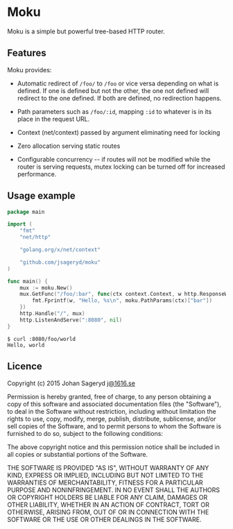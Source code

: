 # Moku
Moku is a simple but powerful tree-based HTTP router.

## Features
Moku provides:

- Automatic redirect of `/foo/` to `/foo` or vice versa depending on what is
  defined. If one is defined but not the other, the one not defined will
  redirect to the one defined. If both are defined, no redirection happens.

- Path parameters such as `/foo/:id`, mapping `:id` to whatever is in its place
  in the request URL.

- Context (net/context) passed by argument eliminating need for locking

- Zero allocation serving static routes

- Configurable concurrency -- if routes will not be modified while the router is
  serving requests, mutex locking can be turned off for increased performance.

## Usage example
```go
package main

import (
	"fmt"
	"net/http"

	"golang.org/x/net/context"

	"github.com/jsageryd/moku"
)

func main() {
	mux := moku.New()
	mux.GetFunc("/foo/:bar", func(ctx context.Context, w http.ResponseWriter, r *http.Request) {
		fmt.Fprintf(w, "Hello, %s\n", moku.PathParams(ctx)["bar"])
	})
	http.Handle("/", mux)
	http.ListenAndServe(":8080", nil)
}
```

```
$ curl :8080/foo/world
Hello, world
```

## Licence
Copyright (c) 2015 Johan Sageryd <j@1616.se>

Permission is hereby granted, free of charge, to any person obtaining a copy of
this software and associated documentation files (the "Software"), to deal in
the Software without restriction, including without limitation the rights to
use, copy, modify, merge, publish, distribute, sublicense, and/or sell copies of
the Software, and to permit persons to whom the Software is furnished to do so,
subject to the following conditions:

The above copyright notice and this permission notice shall be included in all
copies or substantial portions of the Software.

THE SOFTWARE IS PROVIDED "AS IS", WITHOUT WARRANTY OF ANY KIND, EXPRESS OR
IMPLIED, INCLUDING BUT NOT LIMITED TO THE WARRANTIES OF MERCHANTABILITY, FITNESS
FOR A PARTICULAR PURPOSE AND NONINFRINGEMENT. IN NO EVENT SHALL THE AUTHORS OR
COPYRIGHT HOLDERS BE LIABLE FOR ANY CLAIM, DAMAGES OR OTHER LIABILITY, WHETHER
IN AN ACTION OF CONTRACT, TORT OR OTHERWISE, ARISING FROM, OUT OF OR IN
CONNECTION WITH THE SOFTWARE OR THE USE OR OTHER DEALINGS IN THE SOFTWARE.
